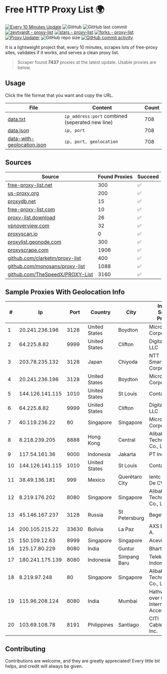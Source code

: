 
# Free HTTP Proxy List 🌍

[![Every 10 Minutes Update](https://github.com/mertguvencli/http-proxy-list/actions/workflows/main.yml/badge.svg?branch=main)](https://github.com/mertguvencli/http-proxy-list/actions/workflows/main.yml)
![GitHub](https://img.shields.io/github/license/mertguvencli/http-proxy-list)
![GitHub last commit](https://img.shields.io/github/last-commit/mertguvencli/http-proxy-list)
[![zevtyardt - proxy-list](https://img.shields.io/static/v1?label=zevtyardt&message=proxy-list&color=blue&logo=github)](https://github.com/zevtyardt/proxy-list "Go to GitHub repo")
[![stars - proxy-list](https://img.shields.io/github/stars/zevtyardt/proxy-list?style=social)](https://github.com/zevtyardt/proxy-list)
[![forks - proxy-list](https://img.shields.io/github/forks/zevtyardt/proxy-list?style=social)](https://github.com/zevtyardt/proxy-list)
[![Proxy Updater](https://github.com/zevtyardt/proxy-list/workflows/Proxy%20Updater/badge.svg)](https://github.com/zevtyardt/proxy-list/actions?query=workflow:"Proxy+Updater")
![GitHub repo size](https://img.shields.io/github/repo-size/zevtyardt/proxy-list)
[![GitHub commit activity](https://img.shields.io/github/commit-activity/m/zevtyardt/proxy-list?logo=commits)](https://github.com/zevtyardt/proxy-list/commits/main)

It is a lightweight project that, every 10 minutes, scrapes lots of free-proxy sites, validates if it works, and serves a clean proxy list.

> Scraper found **7437** proxies at the latest update. Usable proxies are below.

## Usage

Click the file format that you want and copy the URL.

|File|Content|Count|
|----|-------|-----|
|[data.txt](https://raw.githubusercontent.com/mertguvencli/http-proxy-list/main/proxy-list/data.txt)|`ip_address:port` combined (seperated new line)|708|
|[data.json](https://raw.githubusercontent.com/mertguvencli/http-proxy-list/main/proxy-list/data.json)|`ip, port`|708|
|[data-with-geolocation.json](https://raw.githubusercontent.com/mertguvencli/http-proxy-list/main/proxy-list/data-with-geolocation.json)|`ip, port, geolocation`|708|

## Sources

|Source|Found Proxies|Succeed|
|------|-------------|-------|
|[free-proxy-list.net](https://free-proxy-list.net)|300|✅|
|[us-proxy.org](https://www.us-proxy.org)|200|✅|
|[proxydb.net](http://proxydb.net)|15|✅|
|[free-proxy-list.com](https://free-proxy-list.com/?page=&port=&type%5B%5D=http&type%5B%5D=https&up_time=0&search=Search)|10|✅|
|[proxy-list.download](https://www.proxy-list.download/HTTP)|26|✅|
|[vpnoverview.com](https://vpnoverview.com/privacy/anonymous-browsing/free-proxy-servers)|32|✅|
|[proxyscan.io](https://www.proxyscan.io)|0|✅|
|[proxylist.geonode.com](https://proxylist.geonode.com/api/proxy-list?limit=300&page=1&sort_by=lastChecked&sort_type=desc&protocols=http,https)|300|✅|
|[proxyscrape.com](https://api.proxyscrape.com/v2/?request=displayproxies&protocol=http&timeout=10000&country=all&ssl=all&anonymity=all)|1906|✅|
|[github.com/clarketm/proxy-list](https://raw.githubusercontent.com/clarketm/proxy-list/master/proxy-list-raw.txt)|400|✅|
|[github.com/monosans/proxy-list](https://raw.githubusercontent.com/monosans/proxy-list/main/proxies/http.txt)|1088|✅|
|[github.com/TheSpeedX/PROXY-List](https://raw.githubusercontent.com/TheSpeedX/PROXY-List/master/http.txt)|3160|✅|


## Sample Proxies With Geolocation Info

|#|Ip|Port|Country|City|Internet Service Provider|
|-|--|----|-------|----|-------------------------|
|1|20.241.236.196|3128|United States|Boydton|Microsoft Corporation|
|2|64.225.8.82|9999|United States|Clifton|DigitalOcean, LLC|
|3|203.78.235.132|3128|Japan|Chiyoda|NTT SmartConnect Corporation|
|4|20.241.236.196|3128|United States|Boydton|Microsoft Corporation|
|5|144.126.141.115|1010|United States|St Louis|Contabo Inc.|
|6|64.225.8.82|9999|United States|Clifton|DigitalOcean, LLC|
|7|40.119.236.22|80|Singapore|Singapore|Microsoft Corporation|
|8|8.218.239.205|8888|Hong Kong|Central|Alibaba (US) Technology Co., Ltd.|
|9|117.54.161.36|9000|Indonesia|Jakarta|PT IndoInternet|
|10|144.126.141.115|1010|United States|St Louis|Contabo Inc.|
|11|38.49.136.181|999|Mexico|Querétaro City|Ientc S De RL De CV|
|12|8.219.176.202|8080|Singapore|Singapore|Alibaba (US) Technology Co., Ltd.|
|13|45.146.167.237|3128|Russia|St Petersburg|Beget LLC|
|14|200.105.215.22|33630|Bolivia|La Paz|AXS Bolivia S. A.|
|15|150.109.12.63|8999|Singapore|Singapore|Aceville Pte.ltd|
|16|125.17.80.229|8080|India|Guntur|Bharti Airtel|
|17|180.241.175.139|8080|Indonesia|Simpang Baru|Telekomunikasi Indonesia|
|18|8.219.97.248|80|Singapore|Singapore|Alibaba (US) Technology Co., Ltd.|
|19|115.96.208.124|8080|India|Mumbai|Hathway IP over Cable Internet Access|
|20|103.69.108.78|8191|Philippines|Santiago|CITI Cableworld Inc.|



## Contributing

Contributions are welcome, and they are greatly appreciated! Every
little bit helps, and credit will always be given.

